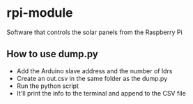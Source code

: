 # rpi-module
Software that controls the solar panels from the Raspberry Pi


## How to use dump.py

  * Add the Arduino slave address and the number of ldrs
  * Create an out.csv in the same folder as the dump.py
  * Run the python script
  * It'll print the info to the terminal and append to the CSV file
